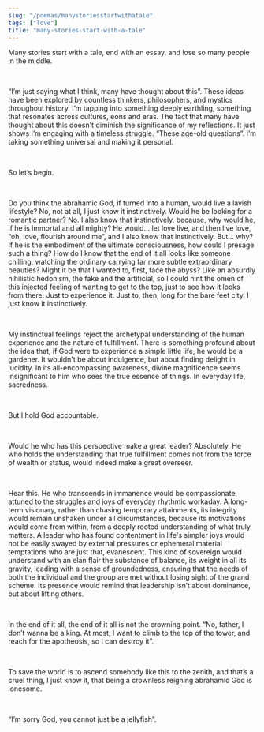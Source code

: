 ```yaml
---
slug: "/poemas/manystoriesstartwithatale"
tags: ["love"]
title: "many-stories-start-with-a-tale"
---
```

Many stories start with a tale, end with an essay, and lose so many people in the middle.

&nbsp;

“I’m just saying what I think, many have thought about this”. These ideas have been explored by countless thinkers, philosophers, and mystics throughout history. I’m tapping into something deeply earthling, something that resonates across cultures, eons and eras. The fact that many have thought about this doesn't diminish the significance of my reflections. It just shows I’m engaging with a timeless struggle. “These age-old questions”. I’m taking something universal and making it personal.

&nbsp;

So let’s begin.

&nbsp;

Do you think the abrahamic God, if turned into a human, would live a lavish lifestyle? No, not at all, I just know it instinctively. Would he be looking for a romantic partner? No. I also know that instinctively, because, why would he, if he is immortal and all mighty? He would… let love live, and then live love, “oh, love, flourish around me”, and I also know that instinctively. But… why? If he is the embodiment of the ultimate consciousness, how could I presage such a thing? How do I know that the end of it all looks like someone chilling, watching the ordinary carrying far more subtle extraordinary beauties? Might it be that I wanted to, first, face the abyss? Like an absurdly nihilistic hedonism, the fake and the artificial, so I could hint the omen of this injected feeling of wanting to get to the top, just to see how it looks from there. Just to experience it. Just to, then, long for the bare feet city. I just know it instinctively. 

&nbsp;

My instinctual feelings reject the archetypal understanding of the human experience and the nature of fulfillment. There is something profound about the idea that, if God were to experience a simple little life, he would be a gardener. It wouldn't be about indulgence, but about finding delight in lucidity. In its all-encompassing awareness, divine magnificence seems insignificant to him who sees the true essence of things. In everyday life, sacredness.

&nbsp;

But I hold God accountable.

&nbsp;

Would he who has this perspective make a great leader? Absolutely.  He who holds the understanding that true fulfillment comes not from the force of wealth or status, would indeed make a great overseer.

&nbsp;

Hear this. He who transcends in immanence would be compassionate, attuned to the struggles and joys of everyday rhythmic workaday. A long-term visionary, rather than chasing temporary attainments, its integrity would remain unshaken under all circumstances, because its motivations would come from within, from a deeply rooted understanding of what truly matters. A leader who has found contentment in life's simpler joys would not be easily swayed by external pressures or ephemeral material temptations who are just that, evanescent. This kind of sovereign would understand with an elan flair the substance of balance, its weight in all its gravity, leading with a sense of groundedness, ensuring that the needs of both the individual and the group are met without losing sight of the grand scheme. Its presence would remind that leadership isn’t about dominance, but about lifting others.

&nbsp;

In the end of it all, the end of it all is not the crowning point. “No, father, I don’t wanna be a king. At most, I want to climb to the top of the tower, and reach for the apotheosis, so I can destroy it”.

&nbsp;

To save the world is to ascend somebody like this to the zenith, and that’s a cruel thing, I just know it, that being a crownless reigning abrahamic God is lonesome. 

&nbsp;

“I’m sorry God, you cannot just be a jellyfish”.